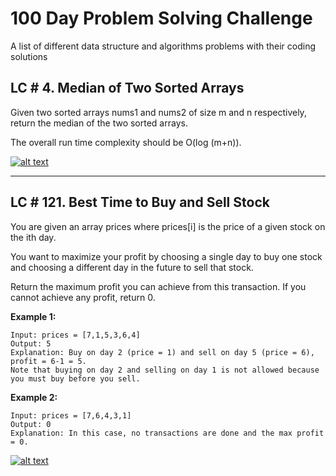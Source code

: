 # 100 Day Problem Solving Challenge
A list of different data structure and algorithms problems with their coding solutions

## LC # 4.  Median of Two Sorted Arrays

Given two sorted arrays nums1 and nums2 of size m and n respectively, 
return the median of the two sorted arrays.

The overall run time complexity should be O(log (m+n)).

[![alt text](https://github.com/nthreads/100DaysChallenge/blob/master/leetcode/images/2.%20MedianOfArrays.jpg)](https://github.com/nthreads/100DaysChallenge/blob/master/leetcode/array/MedianOfArrays.java)

___

## LC # 121. Best Time to Buy and Sell Stock

You are given an array prices where prices[i] is the price of a given stock on the ith day.

You want to maximize your profit by choosing a single day to buy one stock and choosing a different day in the future to sell that stock.

Return the maximum profit you can achieve from this transaction. If you cannot achieve any profit, return 0.

  **Example 1:**
  ```
  Input: prices = [7,1,5,3,6,4]
  Output: 5
  Explanation: Buy on day 2 (price = 1) and sell on day 5 (price = 6), profit = 6-1 = 5.
  Note that buying on day 2 and selling on day 1 is not allowed because you must buy before you sell.
  ```

  **Example 2:**
  ```
  Input: prices = [7,6,4,3,1]
  Output: 0
  Explanation: In this case, no transactions are done and the max profit = 0.
  ```

[![alt text](https://github.com/nthreads/100DaysChallenge/blob/master/leetcode/images/1.%20BestTimeToBuySellStock.jpg)](https://github.com/nthreads/100DaysChallenge/blob/master/leetcode/array/BestTimeToBuySellStock.java)
